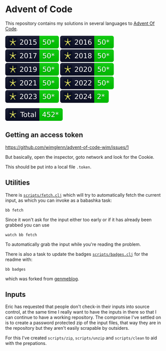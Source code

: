 # Advent of Code

This repository contains my solutions in several languages to [Advent Of Code](https://adventofcode.com).

![2015](./scripts/img/2015.svg)
![2016](./scripts/img/2016.svg)
![2017](./scripts/img/2017.svg)
![2018](./scripts/img/2018.svg)
![2019](./scripts/img/2019.svg)
![2020](./scripts/img/2020.svg)
![2021](./scripts/img/2021.svg)
![2022](./scripts/img/2022.svg)
![2023](./scripts/img/2023.svg)
![2024](./scripts/img/2024.svg)

![Total](./scripts/img/Total.svg)

## Getting an access token

https://github.com/wimglenn/advent-of-code-wim/issues/1

But basically, open the inspector, goto network and look for the Cookie.

This should be put into a local file `.token`.

## Utilities

There is [`scripts/fetch.clj`](scripts/fetch.clj) which will try to automatically fetch the current input, as which you can invoke as a babashka task:

	bb fetch
	
Since it won't ask for the input either too early or if it has already been grabbed you can use

	watch bb fetch
	
To automatically grab the input while you're reading the problem.

There is also a task to update the badges [`scripts/badges.clj`](scripts/badges.clj) for the readme with:

	bb badges

which was forked from [genmeblog](https://github.com/genmeblog/advent-of-code/blob/master/badges/badges.bb).
	
## Inputs

Eric has requested that people don't check-in their inputs into source control,
at the same time I really want to have the inputs in there so that I can
continue to have a working repository.  The compromise I've settled on is to
create a password protected zip of the input files, that way they are in the
repository but they aren't easily scrapable by outsiders. 

For this I've created `scripts/zip`, `scripts/unzip` and `scripts/clean` to aid
with the prepations.

